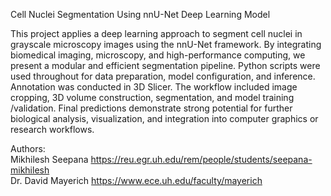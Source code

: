 Cell Nuclei Segmentation Using nnU-Net Deep Learning Model

This project applies a deep learning approach to segment cell nuclei in grayscale microscopy images using the 
nnU-Net framework. By integrating biomedical imaging, microscopy, and high-performance computing, we present 
a modular and efficient segmentation pipeline. Python scripts were used throughout for data preparation, model 
configuration, and inference. Annotation was conducted in 3D Slicer. The workflow included image cropping, 3D 
volume construction, segmentation, and model training /validation. Final predictions demonstrate strong potential 
for further biological analysis, visualization, and integration into computer graphics or research workflows. 
 
Authors:  
Mikhilesh Seepana https://reu.egr.uh.edu/rem/people/students/seepana-mikhilesh  
Dr. David Mayerich https://www.ece.uh.edu/faculty/mayerich  
